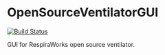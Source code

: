# OpenSourceVentilatorGUI

[![Build Status](https://travis-ci.com/RespiraWorks/OpenSourceVentilatorGUI.svg?branch=master)](https://travis-ci.com/RespiraWorks/OpenSourceVentilatorGUI)

GUI for RespiraWorks open source ventilator.
